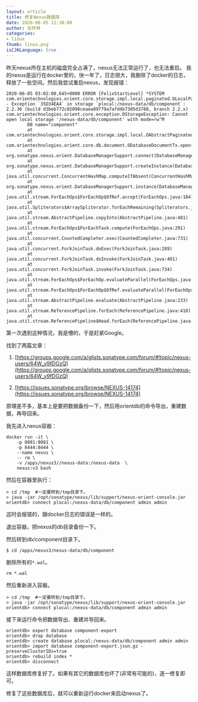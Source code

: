 ```yaml
---
layout: article
title: 修复Nexus数据库
date: 2020-06-05 12:38:00
author: 任怀林
categories:
- linux
thumb: linux.png
isCJKLanguage: true
---
```


昨天nexus所在主机的磁盘完全占满了，nexus无法正常运行了，也无法重启。
我的nexus是运行在docker里的，快一年了，日志很大，我删除了docker的日志，释放了一些空间。然后我尝试重启nexus，发现报错：

```
2020-06-05 03:02:00,645+0000 ERROR [FelixStartLevel] *SYSTEM com.orientechnologies.orient.core.storage.impl.local.paginated.OLocalPaginatedStorage - Exception `35D34EA4` in storage `plocal:/nexus-data/db/component`: 2.2.36 (build d3beb772c02098ceaea89779a7afd4b7305d3788, branch 2.2.x)
com.orientechnologies.orient.core.exception.OStorageException: Cannot open local storage '/nexus-data/db/component' with mode=rw^M
        DB name="component"
        at com.orientechnologies.orient.core.storage.impl.local.OAbstractPaginatedStorage.open(OAbstractPaginatedStorage.java:323)
        at com.orientechnologies.orient.core.db.document.ODatabaseDocumentTx.open(ODatabaseDocumentTx.java:259)
        at org.sonatype.nexus.orient.DatabaseManagerSupport.connect(DatabaseManagerSupport.java:142)
        at org.sonatype.nexus.orient.DatabaseManagerSupport.createInstance(DatabaseManagerSupport.java:276)
        at java.util.concurrent.ConcurrentHashMap.computeIfAbsent(ConcurrentHashMap.java:1660)
        at org.sonatype.nexus.orient.DatabaseManagerSupport.instance(DatabaseManagerSupport.java:253)
        at java.util.stream.ForEachOps$ForEachOp$OfRef.accept(ForEachOps.java:184)
        at java.util.Spliterators$ArraySpliterator.forEachRemaining(Spliterators.java:948)
        at java.util.stream.AbstractPipeline.copyInto(AbstractPipeline.java:481)
        at java.util.stream.ForEachOps$ForEachTask.compute(ForEachOps.java:291)
        at java.util.concurrent.CountedCompleter.exec(CountedCompleter.java:731)
        at java.util.concurrent.ForkJoinTask.doExec(ForkJoinTask.java:289)
        at java.util.concurrent.ForkJoinTask.doInvoke(ForkJoinTask.java:401)
        at java.util.concurrent.ForkJoinTask.invoke(ForkJoinTask.java:734)
        at java.util.stream.ForEachOps$ForEachOp.evaluateParallel(ForEachOps.java:160)
        at java.util.stream.ForEachOps$ForEachOp$OfRef.evaluateParallel(ForEachOps.java:174)
        at java.util.stream.AbstractPipeline.evaluate(AbstractPipeline.java:233)
        at java.util.stream.ReferencePipeline.forEach(ReferencePipeline.java:418)
        at java.util.stream.ReferencePipeline$Head.forEach(ReferencePipeline.java:583)

```

第一次遇到这种情况，我是懵的，于是赶紧Google。

找到了两篇文章：

1.  [https://groups.google.com/a/glists.sonatype.com/forum/#!topic/nexus-users/64W_y9fDGzQ](https://groups.google.com/a/glists.sonatype.com/forum/#!topic/nexus-users/64W_y9fDGzQ)

2. [https://issues.sonatype.org/browse/NEXUS-14174](https://issues.sonatype.org/browse/NEXUS-14174)

原理差不多，基本上是要把数据备份一下，然后用orientdb的命令导出，重建数据，再导回来。



我先进入nexus容器：

```
docker run -it \
    -p 8081:8081 \
    -p 8444:8444 \
    --name nexus \
    -- rm \
    -v /apps/nexus3//nexus-data:/nexus-data  \
    nexus:v3 bash
```

然后在容器里执行：

```
> cd /tmp  #一定要转到/tmp目录下。
> java -jar /opt/sonatype/nexus/lib/support/nexus-orient-console.jar
orientdb> connect plocal:/nexus-data/db/component admin admin
```

这时会报错的，跟docker日志的错误是一样的。

退出容器，把nexus的db目录备份一下。

然后转到db/component目录下。

```
$ cd /apps/nexus3/nexus-data/db/component
```

删除所有的`*.wal`。



```
rm *.wal
```

然后重新进入容器。

```
> cd /tmp  #一定要转到/tmp目录下。
> java -jar /opt/sonatype/nexus/lib/support/nexus-orient-console.jar
orientdb> connect plocal:/nexus-data/db/component admin admin
```

接下来运行命令把数据导出、重建并导回来。

```
orientdb> export database component-export
orientdb> drop database
orientdb> create database plocal:/nexus-data/db/component admin admin
orientdb> import database component-export.json.gz -preserveClusterIDs=true
orientdb> rebuild index *
orientdb> disconnect
```

这样数据库修复好了。如果有其它的数据库也坏了(非常有可能的)，逐一修复即可。

修复了这些数据库后，就可以重新运行docker来启动nexus了。
